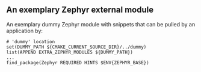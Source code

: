 ## An exemplary Zephyr external module

An exemplary dummy Zephyr module with snippets that can be pulled by an application by:

```
# 'dummy' location
set(DUMMY_PATH ${CMAKE_CURRENT_SOURCE_DIR}/../dummy)
list(APPEND EXTRA_ZEPHYR_MODULES ${DUMMY_PATH})
...
find_package(Zephyr REQUIRED HINTS $ENV{ZEPHYR_BASE})
```
